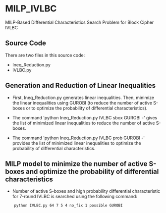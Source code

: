 # MILP_IVLBC
MILP-Based Differential Characteristics Search Problem for Block Cipher IVLBC

## Source Code

There are two files in this source code:
- Ineq_Reduction.py
- IVLBC.py

## Generation and Reduction of Linear Inequalities

- First, Ineq_Reduction.py generates linear inequalities. Then, minimize the linear inequalities using GUROBI (to reduce the number of active S-boxes or to optimize the probability of differential characteristics).

- The command 'python Ineq_Reduction.py IVLBC sbox GUROBI -' gives the list of minimized linear inequalities to reduce the number of active S-boxes.

- The command 'python Ineq_Reduction.py IVLBC prob GUROBI -' provides the list of minimized linear inequalities to optimize the probability of differential characteristics.

## MILP model to minimize the number of active S-boxes and optimize the probability of differential characteristics

- Number of active S-boxes and high probability differential characteristic for 7-round IVLBC is searched using the following command:
```bash
    python IVLBC.py 64 7 5 4 no_fix 1 possible GUROBI
```
